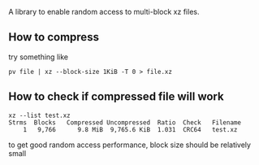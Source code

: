 A library to enable random access to multi-block xz files.

## How to compress

try something like

``` shell
pv file | xz --block-size 1KiB -T 0 > file.xz
```

## How to check if compressed file will work

``` shell
xz --list test.xz 
Strms  Blocks   Compressed Uncompressed  Ratio  Check   Filename
    1   9,766      9.8 MiB  9,765.6 KiB  1.031  CRC64   test.xz
```

to get good random access performance, block size should be relatively small
